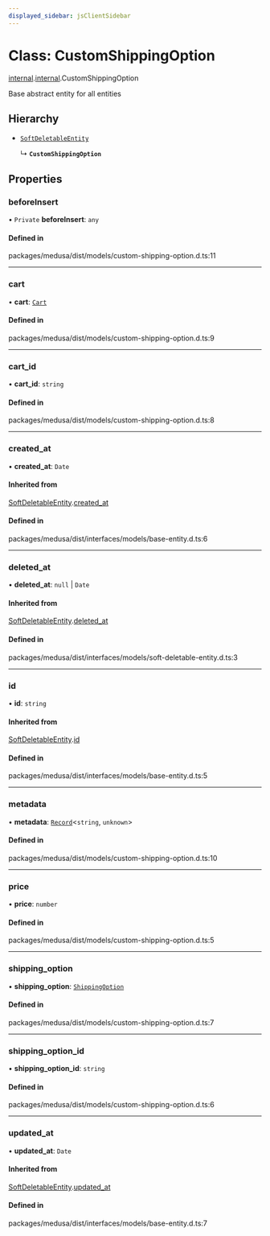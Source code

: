 ```yaml
---
displayed_sidebar: jsClientSidebar
---
```


# Class: CustomShippingOption

[internal](../modules/internal-8.md).[internal](../modules/internal-8.internal.md).CustomShippingOption

Base abstract entity for all entities

## Hierarchy

- [`SoftDeletableEntity`](internal-1.SoftDeletableEntity.md)

  ↳ **`CustomShippingOption`**

## Properties

### beforeInsert

• `Private` **beforeInsert**: `any`

#### Defined in

packages/medusa/dist/models/custom-shipping-option.d.ts:11

___

### cart

• **cart**: [`Cart`](internal-3.Cart.md)

#### Defined in

packages/medusa/dist/models/custom-shipping-option.d.ts:9

___

### cart\_id

• **cart\_id**: `string`

#### Defined in

packages/medusa/dist/models/custom-shipping-option.d.ts:8

___

### created\_at

• **created\_at**: `Date`

#### Inherited from

[SoftDeletableEntity](internal-1.SoftDeletableEntity.md).[created_at](internal-1.SoftDeletableEntity.md#created_at)

#### Defined in

packages/medusa/dist/interfaces/models/base-entity.d.ts:6

___

### deleted\_at

• **deleted\_at**: ``null`` \| `Date`

#### Inherited from

[SoftDeletableEntity](internal-1.SoftDeletableEntity.md).[deleted_at](internal-1.SoftDeletableEntity.md#deleted_at)

#### Defined in

packages/medusa/dist/interfaces/models/soft-deletable-entity.d.ts:3

___

### id

• **id**: `string`

#### Inherited from

[SoftDeletableEntity](internal-1.SoftDeletableEntity.md).[id](internal-1.SoftDeletableEntity.md#id)

#### Defined in

packages/medusa/dist/interfaces/models/base-entity.d.ts:5

___

### metadata

• **metadata**: [`Record`](../modules/internal.md#record)<`string`, `unknown`\>

#### Defined in

packages/medusa/dist/models/custom-shipping-option.d.ts:10

___

### price

• **price**: `number`

#### Defined in

packages/medusa/dist/models/custom-shipping-option.d.ts:5

___

### shipping\_option

• **shipping\_option**: [`ShippingOption`](internal-3.ShippingOption.md)

#### Defined in

packages/medusa/dist/models/custom-shipping-option.d.ts:7

___

### shipping\_option\_id

• **shipping\_option\_id**: `string`

#### Defined in

packages/medusa/dist/models/custom-shipping-option.d.ts:6

___

### updated\_at

• **updated\_at**: `Date`

#### Inherited from

[SoftDeletableEntity](internal-1.SoftDeletableEntity.md).[updated_at](internal-1.SoftDeletableEntity.md#updated_at)

#### Defined in

packages/medusa/dist/interfaces/models/base-entity.d.ts:7

